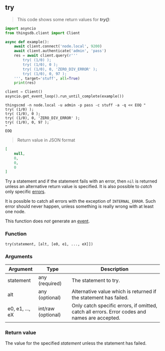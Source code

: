 ## try

> This code shows some return values for ***try()***:

```python
import asyncio
from thingsdb.client import Client

async def example():
    await client.connect('node.local', 9200)
    await client.authenticate('admin', 'pass')
    res = await client.query(r'''
        try( (1/0) );
        try( (1/0), 0 );
        try( (1/0), 0, 'ZERO_DIV_ERROR' );
        try( (1/0), 0, 97 );
    ''', target='stuff', all=True)
    print(res)

client = Client()
asyncio.get_event_loop().run_until_complete(example())
```

```shell
thingscmd -n node.local -u admin -p pass -c stuff -a -q << EOQ "
try( (1/0) );
try( (1/0), 0 );
try( (1/0), 0, 'ZERO_DIV_ERROR' );
try( (1/0), 0, 97 );
"
EOQ
```

> Return value in JSON format

```json
[
    null,
    0,
    0,
    0
]
```

Try a statement and if the statement fails with an error, then `nil` is returned unless
an alternative return value is specified. It is also possible to *catch* only specific
[errors](#errors).

<aside class="warning">
It is possible to catch all errors with the exception of <code>INTERNAL_ERROR</code>.
Such error should never happen, unless something is really wrong with at least one node.
</aside>

This function does *not* generate an [event](#events).

### Function
`try(statement, [alt, [e0, e1, ..., eX]])`

### Arguments
Argument | Type | Description
-------- | ---- | -----------
statement | any (required) | The statement to try.
alt | any (optional) | Alternative value which is returned if the statement has failed.
e0, e1, ..., eX | int/raw (optional) | Only catch specific errors, if omitted, catch all errors. Error codes and names are accepted.

### Return value
The value for the specified *statement* unless the statement has failed.